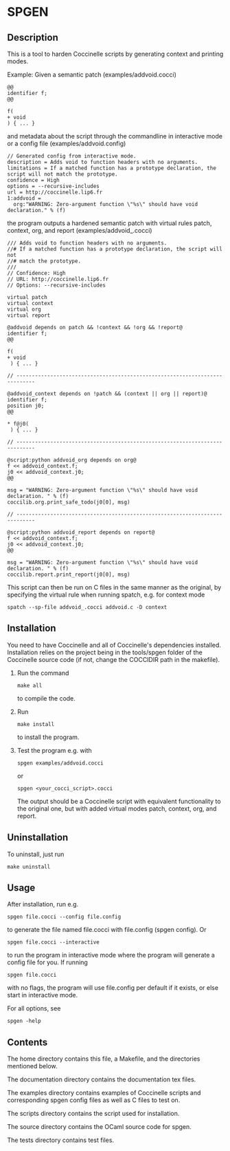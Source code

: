 SPGEN
====

Description
-----------
This is a tool to harden Coccinelle scripts by generating context and printing modes.

Example:
Given a semantic patch (examples/addvoid.cocci)

	@@
	identifier f;
	@@

	f(
	+ void
	) { ... }

and metadata about the script through the commandline in interactive mode or a config file (examples/addvoid.config)

	// Generated config from interactive mode.
	description = Adds void to function headers with no arguments.
	limitations = If a matched function has a prototype declaration, the script will not match the prototype.
	confidence = High
	options = --recursive-includes
	url = http://coccinelle.lip6.fr
	1:addvoid =
	  org:"WARNING: Zero-argument function \"%s\" should have void declaration." % (f)

the program outputs a hardened semantic patch with virtual rules patch, context, org, and report (examples/addvoid_.cocci)

	/// Adds void to function headers with no arguments.
	//# If a matched function has a prototype declaration, the script will not
	//# match the prototype.
	///
	// Confidence: High
	// URL: http://coccinelle.lip6.fr
	// Options: --recursive-includes

	virtual patch
	virtual context
	virtual org
	virtual report

	@addvoid depends on patch && !context && !org && !report@
	identifier f;
	@@

	f(
	+ void
	 ) { ... }

	// ----------------------------------------------------------------------------

	@addvoid_context depends on !patch && (context || org || report)@
	identifier f;
	position j0;
	@@

	* f@j0(
	 ) { ... }

	// ----------------------------------------------------------------------------

	@script:python addvoid_org depends on org@
	f << addvoid_context.f;
	j0 << addvoid_context.j0;
	@@

	msg = "WARNING: Zero-argument function \"%s\" should have void declaration. " % (f)
	coccilib.org.print_safe_todo(j0[0], msg)

	// ----------------------------------------------------------------------------

	@script:python addvoid_report depends on report@
	f << addvoid_context.f;
	j0 << addvoid_context.j0;
	@@

	msg = "WARNING: Zero-argument function \"%s\" should have void declaration. " % (f)
	coccilib.report.print_report(j0[0], msg)

This script can then be run on C files in the same manner as the original, by specifying the virtual rule when running spatch, e.g. for context mode

	spatch --sp-file addvoid_.cocci addvoid.c -D context


Installation
------------
You need to have Coccinelle and all of Coccinelle's dependencies installed.
Installation relies on the project being in the tools/spgen folder of the
Coccinelle source code (if not, change the COCCIDIR path in the makefile).

1.  Run the command

    	make all

    to compile the code.
2.  Run

    	make install

    to install the program.
3.  Test the program e.g. with

    	spgen examples/addvoid.cocci

    or

    	spgen <your_cocci_script>.cocci

    The output should be a Coccinelle script with equivalent functionality to the original one, but with added virtual modes patch, context, org, and report.


Uninstallation
--------------
To uninstall, just run

	make uninstall


Usage
-----
After installation, run e.g.

	spgen file.cocci --config file.config

to generate the file named file.cocci with file.config (spgen config). Or

	spgen file.cocci --interactive

to run the program in interactive mode where the program will generate a config
file for you. If running

	spgen file.cocci

with no flags, the program will use file.config per default if it exists, or
else start in interactive mode.

For all options, see

	spgen -help


Contents
--------
The home directory contains this file, a Makefile, and the directories
mentioned below.

The documentation directory contains the documentation tex files.

The examples directory contains examples of Coccinelle scripts and
corresponding spgen config files as well as C files to test on.

The scripts directory contains the script used for installation.

The source directory contains the OCaml source code for spgen.

The tests directory contains test files.
